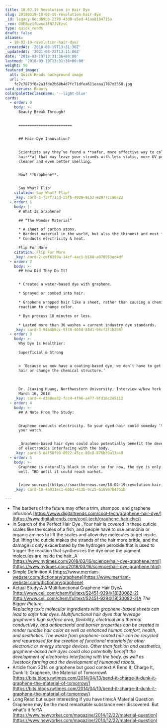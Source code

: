 ```yaml
---
title: 18.02.19 Revolution in Hair Dye
slug: 20180319-18-02-19-revolution-hair-dye
_id: legacy-6ecd69bb-2370-43d0-a5ed-41aa8184715a
_rev: O8E8pz1fLwnc3fN7JVEzvC
type: quick_reads
draft: false
aliases:
  - 18-02-19-revolution-hair-dye/
_createdAt: '2018-03-19T13:31:36Z'
_updatedAt: '2021-03-22T13:11:06Z'
date: '2018-03-19T13:31:36+00:00'
lastmod: '2018-03-19T13:31:36+00:00'
weight: 50
featured_image:
  alt: Quick Reads background image
  url: >-
    fc7c7873f6a2a3fde2b68b4d7fc71dfea611eaaa1707x2560.jpg
card_series: Beauty
colorpaletteclassname: '--light-blue'
cards:
  - order: 0
    body: >-
      Beauty Break Through!


      ========================


      ## Hair-Dye Innovation?


      Scientists say they’ve found a **safer, more effective way to color your
      hair**a| that may leave your strands with less static, more UV protection,
      cleaner and even better smelling.


      How? **Graphene**.


      Say What? Flip!
    citation: Say What? Flip!
    _key: card-1-737f71cd-25fb-4929-91b2-e2977cc96e22
  - order: 1
    body: |-
      # What Is Graphene?

      ## “The Wonder Material”

      * A sheet of carbon atoms.
      * Hardest material in the world, but also the thinnest and most flexible.
      * Conducts electricity & heat.

      Flip For More
    citation: Flip For More
    _key: card-2-cef6399a-14cf-4ac1-b188-a070553ec4df
  - order: 2
    body: >-
      ## How Did They Do It?


      * Created a water-based dye with graphene.

      * Sprayed or combed into hair.

      * Graphene wrapped hair like a sheet, rather than causing a chemical
      reaction to change color.

      * Dye process 10 minutes or less.

      * Lasted more than 30 washes = current industry dye standards.
    _key: card-3-94b4b8cc-9f39-465d-88d1-96cf3f1b208f
  - order: 3
    body: >-
      Why Dye Is Healthier:  

      Superficial & Strong


      > ‘Because we now have a coating-based dye, we don’t have to get into the
      hair or change the chemical structure.’  
        
        
        
      Dr. Jiaxing Huang, Northwestern University, Interview w/New York Times,
      March 16, 2018
    _key: card-4-d368ea82-fcc4-4f96-a477-9fd16c2e5112
  - order: 4
    body: >-
      ## A Note From The Study:


      Graphene conducts electricity. So your dyed-hair could someday ‘talk’ to
      your watch.


      _Graphene-based hair dyes could also potentially benefit the development
      of electronics interfacing with the body._
    _key: card-5-d8f50f99-8022-45ce-80c8-876b39a13a49
  - order: 5
    body: >-
      Graphene is naturally black in color so for now, the dye is only black as
      well. TBD until it could reach market.


      [view sources](https://smarthernews.com/18-02-19-revolution-hair-dye/)
    _key: card-10-4a931ec1-60b3-413b-9c25-616967b4751b

---
```

* The barbers of the future may offer a trim, shampoo, and graphene infusionA [https://www.digitaltrends.com/cool-tech/graphene-hair-dye/](https://www.digitaltrends.com/cool-tech/graphene-hair-dye/)
* In Search of the Perfect Hair Dye _Your hair is covered in these cuticle scales like the scales of a fish, and people have to use ammonia or organic amines to lift the scales and allow dye molecules to get inside. But lifting the cuticle makes the strands of the hair more brittle, and the damage is only exacerbated by the hydrogen peroxide that is used to trigger the reaction that synthesizes the dye once the pigment molecules are inside the hair._A [https://www.nytimes.com/2018/03/16/science/hair-dye-graphene.html](https://www.nytimes.com/2018/03/16/science/hair-dye-graphene.html)
* Simple Definition:A [https://www.merriam-webster.com/dictionary/graphene](https://www.merriam-webster.com/dictionary/graphene)
* Actual Study:A A Multifunctional Graphene Hair DyeA [http://www.cell.com/chem/fulltext/S2451-9294(18)30082-2](http://www.cell.com/chem/fulltext/S2451-9294(18)30082-2)A _The Bigger Picture_  
_Replacing toxic molecular ingredients with graphene-based sheets can lead to safer hair dyes. Multifunctional hair dyes that leverage graphene’s high surface area, flexibility, electrical and thermal conductivity, and antibacterial and barrier properties can be created to render tunable hair color as well as enhanced human comfort, health, and aesthetics. The waste from graphene-coated hair can be recycled and repurposed for the creation of functional materials for other electronic or energy storage devices. Other than fashion and aesthetics, graphene-based hair dyes could also potentially benefit the development of electronics interfacing with the body, as well as livestock farming and the development of humanoid robots._
* Article from 2014 on graphene but good context:A Bend It, Charge It, Dunk It: Graphene, the Material of TomorrowA [https://bits.blogs.nytimes.com/2014/04/13/bend-it-charge-it-dunk-it-graphene-the-material-of-tomorrow/](https://bits.blogs.nytimes.com/2014/04/13/bend-it-charge-it-dunk-it-graphene-the-material-of-tomorrow/)
* Long Read but super interesting if you have time:A Material Question  
Graphene may be the most remarkable substance ever discovered. But what”s it for?A [https://www.newyorker.com/magazine/2014/12/22/material-question](https://www.newyorker.com/magazine/2014/12/22/material-question)